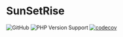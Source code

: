 # SunSetRise

![GitHub](https://img.shields.io/github/license/prinsfrank/sunsetrise)
![PHP Version Support](https://img.shields.io/packagist/php-v/prinsfrank/sunsetrise)
[![codecov](https://codecov.io/gh/PrinsFrank/sunsetrise/branch/main/graph/badge.svg?token=56FX17OGKN)](https://codecov.io/gh/PrinsFrank/sunsetrise)
